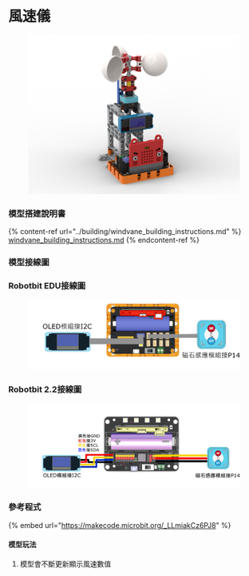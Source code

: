 # 風速儀

<figure><img src="../../../.gitbook/assets/anemometer_robotbit.png" alt=""><figcaption></figcaption></figure>

### 模型搭建說明書

{% content-ref url="../building/windvane_building_instructions.md" %}
[windvane\_building\_instructions.md](../building/windvane_building_instructions.md)
{% endcontent-ref %}

### 模型接線圖

### Robotbit EDU接線圖

<figure><img src="../../../.gitbook/assets/anemometer_wiring_robotbit.png" alt=""><figcaption></figcaption></figure>

### Robotbit 2.2接線圖

<figure><img src="../../../.gitbook/assets/anemometer_wiring_robotbit_2.2.png" alt=""><figcaption></figcaption></figure>



### 參考程式

{% embed url="https://makecode.microbit.org/_LLmiakCz6PJ8" %}

#### 模型玩法

1. 模型會不斷更新顯示風速數值
